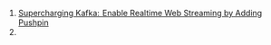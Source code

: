 1. [Supercharging Kafka:  Enable Realtime Web Streaming by Adding Pushpin](https://realtimeapi.io/supercharging-kafka-%E2%80%8Aenable-realtime-web-streaming-by-adding-pushpin/)
2. [](https://www.confluent.io/blog/apache-kafka-spring-boot-application)
